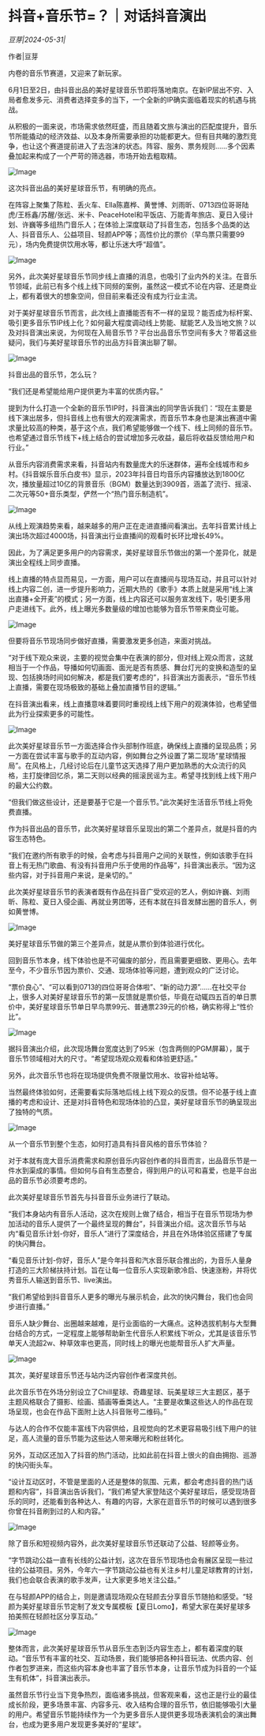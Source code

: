 # 抖音+音乐节=？｜对话抖音演出

*豆芽|2024-05-31|*

作者|豆芽

内卷的音乐节赛道，又迎来了新玩家。

6月1日至2日，由抖音出品的美好星球音乐节即将落地南京。在新IP层出不穷、入局者愈发多元、消费者选择变多的当下，一个全新的IP确实面临着现实的机遇与挑战。

从积极的一面来说，市场需求依然旺盛，而且随着文旅与演出的匹配度提升，音乐节所能撬动的经济效益、以及本身所需要承担的功能都更大。但有目共睹的激烈竞争，也让这个赛道提前进入了去泡沫的状态。阵容、服务、票务规则……多个因素叠加起来构成了一个严苛的筛选器，市场开始去粗取精。

![Image](http://static.ylzbl.com/uploads/ueditor/php/upload/image/20240531/1717169470502104.jpeg)

这次抖音出品的美好星球音乐节，有明确的亮点。

在阵容上聚集了陈粒、丢火车、Ella陈嘉桦、黄誉博、刘雨昕、0713四位哥哥陆虎/王栎鑫/苏醒/张远、米卡、PeaceHotel和平饭店、万能青年旅店、夏日入侵计划、许巍等多组热门音乐人；在体验上深度联动了抖音生态，包括多个品类的达人、抖音音乐人、公益项目、轻颜APP等；高性价比的票价（早鸟票只需要99元），场内免费提供饮用水等，都让乐迷大呼“超值”。

![Image](http://static.ylzbl.com/uploads/ueditor/php/upload/image/20240531/1717169471979197.jpeg)

另外，此次美好星球音乐节同步线上直播的消息，也吸引了业内外的关注。在音乐节领域，此前已有多个线上线下同频的案例，虽然这一模式不论在内容、还是商业上，都有着很大的想象空间，但目前来看还没有成为行业主流。

对于美好星球音乐节而言，此次线上直播能否有不一样的呈现？能否成为标杆案、吸引更多音乐节IP线上化？如何最大程度调动线上势能、赋能艺人及当地文旅？以及对抖音演出来说，为何现在入局音乐节？平台出品音乐节空间有多大？带着这些疑问，我们与美好星球音乐节的出品方抖音演出聊了聊。

![Image](http://static.ylzbl.com/uploads/ueditor/php/upload/image/20240531/1717169471838292.png)

抖音出品的音乐节，怎么玩？

“我们还是希望能给用户提供更为丰富的优质内容。”

提到为什么打造一个全新的音乐节IP时，抖音演出的同学告诉我们：“现在主要是线下演出居多，但抖音线上也有很大的观演需求，而音乐节本身也是演出赛道中需求量比较高的种类，基于这个点，我们希望能够做一个线下、线上同频的音乐节。也希望通过音乐节线下+线上结合的尝试增加多元收益，最后将收益反馈给用户和行业。”

从音乐内容消费需求来看，抖音站内有数量庞大的乐迷群体，遍布全线城市和乡村。《抖音娱乐音乐白皮书》显示，2023年抖音日均音乐内容播放达到1800亿次，播放量超过10亿的背景音乐（BGM）数量达到3909首，涵盖了流行、摇滚、二次元等50+音乐类型，俨然一个“热门音乐制造机”。

![Image](http://static.ylzbl.com/uploads/ueditor/php/upload/image/20240531/1717169472574355.jpeg)

从线上观演趋势来看，越来越多的用户正在走进直播间看演出。去年抖音累计线上演出场次超过4000场，抖音演出行业直播间的观看时长环比增长49%。

因此，为了满足更多用户的内容需求，美好星球音乐节做出的第一个差异化，就是演出全程线上同步直播。

线上直播的特点显而易见，一方面，用户可以在直播间与现场互动，并且可以针对线上内容二创，进一步提升影响力，近期大热的《歌手》本质上就是采用“线上演出直播+全开麦”的模式；另一方面，线上内容还可以服务宣发线下，吸引更多用户走进线下。此外，线上曝光多数量级的增加也能够为音乐节带来商业可能。

![Image](http://static.ylzbl.com/uploads/ueditor/php/upload/image/20240531/1717169473361802.jpeg)

但要将音乐节现场同步做好直播，需要激发更多创造，来面对挑战。

“对于线下观众来说，主要的视觉会集中在表演的部分，但对线上观众而言，这就相当于一个作品，导播如何切画面、面光是否有质感、舞台灯光的变换和造型的呈现、包括换场时间如何解决，都是我们要考虑的”，抖音演出方面表示，“音乐节线上直播，需要在现场极致的基础上叠加直播节目的逻辑。”

在抖音演出看来，线上直播意味着要同时重视线上线下用户的观演体验，也希望借此为行业探索更多的可能性。

![Image](http://static.ylzbl.com/uploads/ueditor/php/upload/image/20240531/1717169473319945.jpeg)

此次美好星球音乐节一方面选择合作头部制作班底，确保线上直播的呈现品质；另一方面在尝试丰富与歌手的互动内容，例如舞台之外设置了第二现场“星球情报局”。在风格上，几经讨论后在儿童节这天选择了用户更加熟悉的大众流行的风格，主打旋律回忆杀，第二天则以经典的摇滚民谣为主。希望寻找到线上线下用户的最大公约数。

“但我们做这些设计，还是要基于它是一个音乐节。”此次美好生活音乐节线上将免费直播。

作为抖音出品的音乐节，此次美好星球音乐呈现出的第二个差异点，就是抖音的内容生态特色。

“我们在邀约所有歌手的时候，会考虑与抖音用户之间的关联性，例如该歌手在抖音上有无热门歌曲、有没有抖音用户乐于使用的作品等”，抖音演出表示。“因为这些内容，对于抖音用户来说，是亲切的。”

此次美好星球音乐节的表演者既有作品在抖音广受欢迎的艺人，例如许巍、刘雨昕、陈粒、夏日入侵企画、再就业男团等，还有本就在抖音发酵出圈的音乐人，例如黄誉博。

![Image](http://static.ylzbl.com/uploads/ueditor/php/upload/image/20240531/1717169474728967.jpeg)

美好星球音乐节做的第三个差异点，就是从票价到体验进行优化。

回到音乐节本身，线下体验也是不可偏废的部分，而且需要更细致、更用心。去年至今，不少音乐节因为票价、交通、现场体验等问题，遭到观众的广泛讨论。

“票价良心”、“可以看到0713的四位哥哥合体啦”、“新的动力源”……在社交平台上，很多人对美好星球音乐节的第一反馈就是票价低，毕竟在动辄四五百的单日票价中，美好星球音乐节单日早鸟票99元、普通票239元的价格，确实称得上“性价比”。

![Image](http://static.ylzbl.com/uploads/ueditor/php/upload/image/20240531/1717169475600936.jpeg)

据抖音演出介绍，此次现场舞台宽度达到了95米（包含两侧的PGM屏幕），属于音乐节领域相对大的尺寸。“希望现场观众观看和体验更舒适。”

另外，此次音乐节也将在现场提供免费不限量饮用水、妆容补给站等。

当然最终体验如何，还需要看实际落地后线上线下观众的反馈。但不论基于线上直播的考虑和设计、还是对抖音特色和现场体验的凸显，美好星球音乐节的确呈现出了独特的气质。

![Image](http://static.ylzbl.com/uploads/ueditor/php/upload/image/20240531/1717169475613953.png)

从一个音乐节到整个生态，如何打造具有抖音风格的音乐节体验？

对于本就有庞大音乐消费需求和原创音乐内容创作者的抖音而言，出品音乐节是一件水到渠成的事情。但如何与自有生态整合，得到用户的认可和喜爱，也是平台出品的音乐节必须要考虑的。

此次美好星球音乐节首先与抖音音乐业务进行了联动。

“我们本身站内有音乐人活动，这次在规则上做了结合，相当于在音乐节现场为参加活动的音乐人提供了一个最终呈现的舞台”，抖音演出介绍。这次音乐节与站内“看见音乐计划-你好，音乐人”进行了深度结合，并且在外场体验区搭建了专属的快闪舞台。

“看见音乐计划-你好，音乐人”是今年抖音和汽水音乐联合推出的，为音乐人量身打造的三大阶梯扶持计划。旨在让每一位音乐人实现新歌冷启、快速涨粉，并将优秀音乐人输送到音乐节、live演出。

“我们希望给到抖音音乐人更多的曝光与展示机会，此次的快闪舞台，我们也会同步进行直播。”

音乐人缺少舞台、出圈越来越难，是行业面临的一大痛点。这种选拔机制与大型舞台结合的方式，一定程度上能够帮助新生代音乐人积累线下听众，尤其是该音乐节单天人流超2w、种草效率也更高，同时线上的曝光也能帮音乐人扩大声量。

![Image](http://static.ylzbl.com/uploads/ueditor/php/upload/image/20240531/1717169476846759.jpeg)

其次，美好星球音乐节还与站内泛内容创作者深度共创。

此次音乐节在外场分别设立了Chill星球、奇趣星球、玩美星球三大主题区，基于主题风格联合了摄影、绘画、插画等垂类达人。“主要是收集这些达人的作品在现场呈现，也会在作品下面附上达人抖音账号二维码。”

与达人的合作不仅能丰富线下内容供给，且视觉向的艺术更容易吸引线下用户的驻足，高人流量的音乐节能为这些达人带来曝光和粉丝转化。

另外，互动区还加入了抖音的热门活动，比如此前在抖音上很火的自由拥抱、巡游的快闪街头车。

“设计互动区时，不管是里面的人还是整体的氛围、元素，都会考虑抖音的热门话题和内容”，抖音演出告诉我们，“我们希望大家登陆这个美好星球后，感受现场音乐的同时，还能看到各种达人、有趣的内容，大家在逛音乐节的时候可以遇到很多你曾在抖音刷到过的人和内容。”

![Image](http://static.ylzbl.com/uploads/ueditor/php/upload/image/20240531/1717169478786576.jpeg)

除了音乐和短视频内容外，此次美好星球音乐节还联动了公益、轻颜等业务。

“字节跳动公益一直有长线的公益计划，这次在音乐节现场也会有展区呈现一些过往的公益项目。另外，今年六一字节跳动公益也有关注乡村儿童足球教育的计划，我们也会联合表演的歌手发声，让大家更多地关注公益。”

在与轻颜APP的结合上，则是邀请现场观众在轻颜去分享音乐节随拍和感受。“轻颜为美好星球音乐节定制了发文专属模板【夏日Lomo】，希望大家在美好星球多拍美照在轻颜社区分享互动。”

![Image](http://static.ylzbl.com/uploads/ueditor/php/upload/image/20240531/1717169479951745.jpeg)

整体而言，此次美好星球音乐节从音乐生态到泛内容生态上，都有着深度的联动。“音乐节有丰富的社交、互动场景，我们能够把各种抖音玩法、优质内容、创作者包罗进来，而这些内容本身也丰富了音乐节本身，让音乐节成为抖音的一个延生有机体”，抖音演出表示。

虽然音乐节行业当下竞争热烈，面临诸多挑战，但客观来看，这也正是行业的最佳成长阶段，更多场景丰富、内容多元、收入结构合理的音乐节，依旧能够吸引大量的用户。希望音乐节能持续作为一个为更多音乐人提供更多现场表演机会的演出舞台，也成为更多用户发现更多美好的“星球”。

